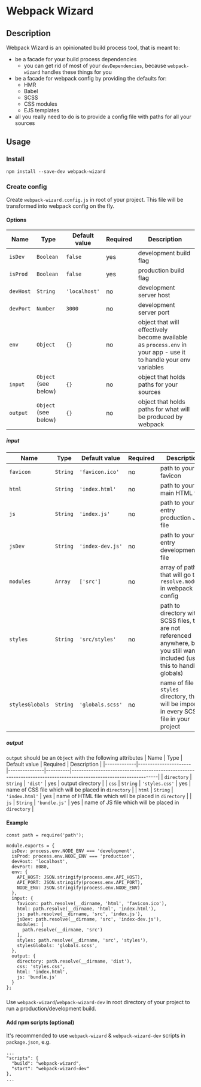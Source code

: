 # Webpack Wizard
## Description
Webpack Wizard is an opinionated build process tool, that is meant to:
- be a facade for your build process dependencies
  - you can get rid of most of your `devDependencies`, because `webpack-wizard` handles these things for you
- be a facade for webpack config by providing the defaults for:
  - HMR
  - Babel
  - SCSS
  - CSS modules
  - EJS templates
- all you really need to do is to provide a config file with paths for all your sources


## Usage
### Install
`npm install --save-dev webpack-wizard`

### Create config

Create `webpack-wizard.config.js` in root of your project. This file will be transformed into webpack config on the fly.

#### Options
| Name      | Type                 | Default value | Required | Description                                                                                                      |
|-----------|----------------------|---------------|----------|------------------------------------------------------------------------------------------------------------------|
| `isDev`   | `Boolean`            | `false`       | yes      | development build flag                                                                                           |
| `isProd`  | `Boolean`            | `false`       | yes      | production build flag                                                                                            |
| `devHost` | `String`             | `'localhost'` | no       | development server host                                                                                          |
| `devPort` | `Number`             | `3000`        | no       | development server port                                                                                          |
| `env`     | `Object`             | `{}`          | no       | object that will effectively become available as `process.env` in your app - use it to handle your env variables |
| `input`   | `Object` (see below) | `{}`          | no       | object that holds paths for your sources                                                                         |
| `output`  | `Object` (see below) | `{}`          | no       | object that holds paths for what will be produced by webpack
##### input
| Name            | Type     | Default value    | Required | Description                                                                                                                   |
|-----------------|----------|------------------|----------|-------------------------------------------------------------------------------------------------------------------------------|
| `favicon`       | `String` | `'favicon.ico'`  | no       | path to your favicon                                                                                                          |
| `html`          | `String` | `'index.html'`   | no       | path to your main HTML file                                                                                                   |
| `js`            | `String` | `'index.js'`     | no       | path to your entry production JS file                                                                                         |
| `jsDev`         | `String` | `'index-dev.js'` | no       | path to your entry development JS file                                                                                        |
| `modules`       | `Array`  | `['src']`      | no       | array of paths that will go to `resolve.modules` in webpack config                                                            |
| `styles`        | `String` | `'src/styles'`   | no       | path to directory with SCSS files, that are not referenced anywhere, but you still want included (use this to handle globals) |
| `stylesGlobals` | `String` | `'globals.scss'` | no       | name of file in `styles` directory, that will be imported in every SCSS file in your project                                  |


##### output
`output` should be an `Object` with the following attributes
| Name        | Type                 | Default value | Required | Description                                                                                                      |
|-------------|----------------------|---------------|----------|------------------------------------------------------------------------------------------------------------------|
| `directory` | `String`             | `'dist'`   | yes      | output directory                                                                                                 |
| `css`       | `String`             | `'styles.css'`   | yes      | name of CSS file which will be placed in `directory`                                                             |
| `html`      | `String`             | `'index.html'`   | yes      | name of HTML file which will be placed in `directory`                                                            |
| `js`        | `String`             | `'bundle.js'`   | yes      | name of JS file which will be placed in `directory`                                                              |

#### Example
```
const path = require('path');

module.exports = {
  isDev: process.env.NODE_ENV === 'development',
  isProd: process.env.NODE_ENV === 'production',
  devHost: 'localhost',
  devPort: 8080,
  env: {
    API_HOST: JSON.stringify(process.env.API_HOST),
    API_PORT: JSON.stringify(process.env.API_PORT),
    NODE_ENV: JSON.stringify(process.env.NODE_ENV)
  },
  input: {
    favicon: path.resolve(__dirname, 'html', 'favicon.ico'),
    html: path.resolve(__dirname, 'html', 'index.html'),
    js: path.resolve(__dirname, 'src', 'index.js'),
    jsDev: path.resolve(__dirname, 'src', 'index-dev.js'),
    modules: [
      path.resolve(__dirname, 'src')
    ],
    styles: path.resolve(__dirname, 'src', 'styles'),
    stylesGlobals: 'globals.scss',
  },
  output: {
    directory: path.resolve(__dirname, 'dist'),
    css: 'styles.css',
    html: 'index.html',
    js: 'bundle.js'
  }
};

```

###
Use `webpack-wizard`/`webpack-wizard-dev` in root directory of your project to run a production/development build.

#### Add npm scripts (optional)
It's recommended to use `webpack-wizard` & `webpack-wizard-dev` scripts in `package.json`, e.g.
```
...
"scripts": {
  "build": "webpack-wizard",
  "start": "webpack-wizard-dev"
},
...
```

